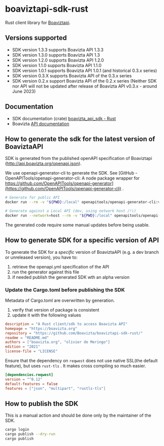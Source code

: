 # boaviztapi-sdk-rust

Rust client library for [Boaviztapi](https://github.com/Boavizta/boaviztapi).

## Versions supported

- SDK version 1.3.3 supports Boavizta API 1.3.3
- SDK version 1.3.0 supports Boavizta API 1.3
- SDK version 1.2.0 supports Boavizta API 1.2.0
- SDK version 1.1.0 supports Boavizta API 1.1.0
- SDK version 1.0.1 supports Boavizta API 1.0.1 (and historical 0.3.x series)
- SDK version 0.3.X supports Boavizta API of the 0.3.x series
- SDK version 0.2.x support Boavizta API of the 0.2.x series (Neither SDK nor API will not be updated after release of Boavizta API v0.3.x - around June 2023)

## Documentation

- SDK documentation (crate) [boavizta_api_sdk - Rust](https://docs.rs/boavizta_api_sdk/latest/boavizta_api_sdk/)
- Boavizta [API documentation](https://doc.api.boavizta.org/)

## How to generate  the sdk for the latest version of  BoaviztaAPI

SDK is generated from the published openAPI specification of Boaviztapi (<http://api.boavizta.org/openapi.json>).

We use openapi-generator-cli to generate the SDK. See [GitHub - OpenAPITools/openapi-generator-cli: A node package wrapper for https://github.com/OpenAPITools/openapi-generator](https://github.com/OpenAPITools/openapi-generator-cli) .

```sh
# Generate for public API
docker run --rm -v "${PWD}:/local" openapitools/openapi-generator-cli:v7.10.0 generate -i https://api.boavizta.org/openapi.json   -g rust  -o /local/ --package-name boavizta_api_sdk
```

```sh
# Generate against a Local API (dev, using network host /!\)
docker run --network=host --rm -v "${PWD}:/local" openapitools/openapi-generator-cli:v7.10.0 generate -i http://localhost:5000/openapi.json  -g rust  -o /local/ --package-name boavizta_api_sdk
```

The generated code require some manual updates before being usable.

## How to generate SDK for a specific version of API

To generate the SDK for a *specific* version of BoaviztaAPI (e.g.  a dev branch or unreleased version), you have to:

1. retrieve the openapi.yml specification of the API
2. run the generator against this file
3. if needed publish the generated SDK wth an alpha version

### Update the Cargo.toml before publishing the SDK

Metadata of Cargo.toml are overwritten by generation.

1. verify that version of package is consistent
2. update it with the following values

```toml
description = "A Rust client/sdk to access Boavizta API"
homepage = "https://boavizta.org"
repository = "https://github.com/Boavizta/boaviztapi-sdk-rust/"
readme = "README.md"
authors = ["boavizta.org", "olivier de Meringo"]
edition = "2021"
license-file = "LICENSE"
```

Ensure that the dependency on `reqwest`  does not use native SSL(the default feature), but uses  `rust-tls` . It makes cross compiling so much easier.

```toml
[dependencies.reqwest]
version = "^0.12"
default-features = false 
features = ["json", "multipart", "rustls-tls"]
```

## How to publish the SDK

This is a manual action and should be done only by the maintainer of the SDK.

```sh
cargo login
cargo publish --dry-run
cargo publish
```
